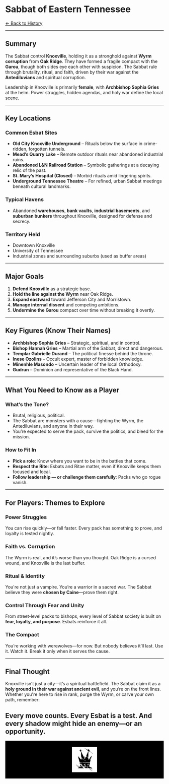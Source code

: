 # Sabbat of Eastern Tennessee

[← Back to History](../README.md)  

-----

## Summary

The Sabbat control **Knoxville**, holding it as a stronghold against **Wyrm corruption** from **Oak Ridge**. They have formed a fragile compact with the **Garou**, though both sides eye each other with suspicion. The Sabbat rule through brutality, ritual, and faith, driven by their war against the **Antediluvians** and spiritual corruption.

Leadership in Knoxville is primarily **female**, with **Archbishop Sophia Gries** at the helm. Power struggles, hidden agendas, and holy war define the local scene.

---

## Key Locations

### **Common Esbat Sites**
- **Old City Knoxville Underground** – Rituals below the surface in crime-ridden, forgotten tunnels.
- **Mead’s Quarry Lake** – Remote outdoor rituals near abandoned industrial ruins.
- **Abandoned L&N Railroad Station** – Symbolic gatherings at a decaying relic of the past.
- **St. Mary’s Hospital (Closed)** – Morbid rituals amid lingering spirits.
- **Underground Tennessee Theatre** – For refined, urban Sabbat meetings beneath cultural landmarks.

### **Typical Havens**
- Abandoned **warehouses**, **bank vaults**, **industrial basements**, and **suburban bunkers** throughout Knoxville, designed for defense and secrecy.

### **Territory Held**
- Downtown Knoxville  
- University of Tennessee  
- Industrial zones and surrounding suburbs (used as buffer areas)

---

## Major Goals

1. **Defend Knoxville** as a strategic base.
2. **Hold the line against the Wyrm** near Oak Ridge.
3. **Expand eastward** toward Jefferson City and Morristown.
4. **Manage internal dissent** and competing ambitions.
5. **Undermine the Garou** compact over time without breaking it overtly.

---

## Key Figures (Know Their Names)

- **Archbishop Sophia Gries** – Strategic, spiritual, and in control.
- **Bishop Hannah Gries** – Martial arm of the Sabbat, direct and dangerous.
- **Templar Gabrielle Durand** – The political finesse behind the throne.
- **Inese Ozolins** – Occult expert, master of forbidden knowledge.
- **Minenhle Masondo** – Uncertain leader of the local Orthodoxy.
- **Gudrun** – Dominion and representative of the Black Hand.

---

## What You Need to Know as a Player

### What’s the Tone?
- Brutal, religious, political.
- The Sabbat are monsters with a cause—fighting the Wyrm, the Antediluvians, and anyone in their way.
- You’re expected to serve the pack, survive the politics, and bleed for the mission.

### How to Fit In
- **Pick a role**: Know where you want to be in the battles that come.
- **Respect the Rite**: Esbats and Ritae matter, even if Knoxville keeps them focused and local.
- **Follow leadership — or challenge them carefully**: Packs who go rogue vanish.

---

## For Players: Themes to Explore

### **Power Struggles**
You can rise quickly—or fall faster. Every pack has something to prove, and loyalty is tested nightly.

### **Faith vs. Corruption**
The Wyrm is real, and it’s worse than you thought. Oak Ridge is a cursed wound, and Knoxville is the last buffer.

### **Ritual & Identity**
You're not just a vampire. You’re a warrior in a sacred war. The Sabbat believe they were **chosen by Caine**—prove them right.

### **Control Through Fear and Unity**
From street-level packs to bishops, every level of Sabbat society is built on **fear, loyalty, and purpose**. Esbats reinforce it all.

### **The Compact**
You’re working with werewolves—for now. But nobody believes it’ll last. Use it. Watch it. Break it only when it serves the cause.

---

## Final Thought

Knoxville isn’t just a city—it’s a spiritual battlefield. The Sabbat claim it as a **holy ground in their war against ancient evil**, and you’re on the front lines. Whether you're here to rise in rank, purge the Wyrm, or carve your own path, remember:

**Every move counts. Every Esbat is a test. And every shadow might hide an enemy—or an opportunity.**
-----
<p align="center" style="background-color: #000; padding: 20px;">
  <img src="https://raw.githubusercontent.com/mckn-larp/.github/main/profile/05-queen-glow.png" alt="Knoxville Crown Footer" width="80" style="margin: 0 20px; vertical-align: middle;" />
</p>
